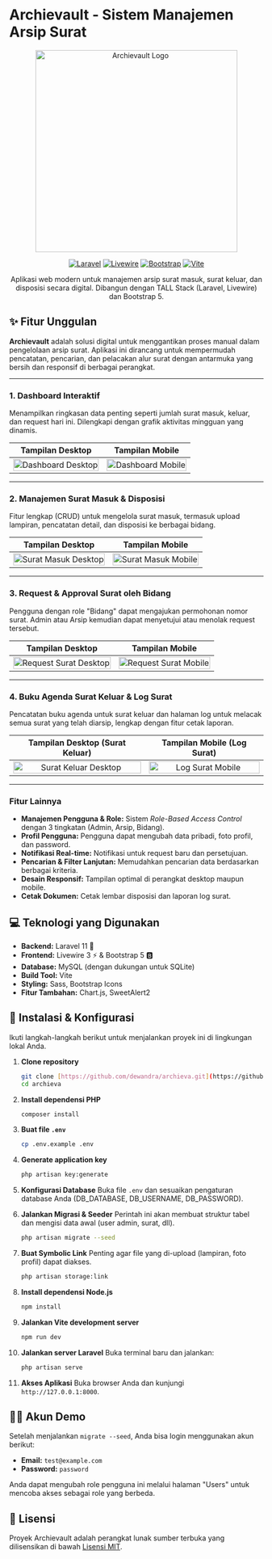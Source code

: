 # Archievault - Sistem Manajemen Arsip Surat

<p align="center">
  <img src="public/img/archievault.png" alt="Archievault Logo" width="400">
</p>

<p align="center">
  <a href="https://laravel.com" target="_blank"><img src="https://img.shields.io/badge/Laravel-FF2D20?style=for-the-badge&logo=laravel&logoColor=white" alt="Laravel"></a>
  <a href="https://livewire.laravel.com" target="_blank"><img src="https://img.shields.io/badge/Livewire-47a2f6?style=for-the-badge&logo=livewire&logoColor=white" alt="Livewire"></a>
  <a href="https://getbootstrap.com" target="_blank"><img src="https://img.shields.io/badge/Bootstrap-563D7C?style=for-the-badge&logo=bootstrap&logoColor=white" alt="Bootstrap"></a>
  <a href="https://vitejs.dev" target="_blank"><img src="https://img.shields.io/badge/Vite-646CFF?style=for-the-badge&logo=vite&logoColor=white" alt="Vite"></a>
</p>

<p align="center">
  Aplikasi web modern untuk manajemen arsip surat masuk, surat keluar, dan disposisi secara digital. Dibangun dengan TALL Stack (Laravel, Livewire) dan Bootstrap 5.
</p>

## ✨ Fitur Unggulan

**Archievault** adalah solusi digital untuk menggantikan proses manual dalam pengelolaan arsip surat. Aplikasi ini dirancang untuk mempermudah pencatatan, pencarian, dan pelacakan alur surat dengan antarmuka yang bersih dan responsif di berbagai perangkat.

---

### 1. Dashboard Interaktif
Menampilkan ringkasan data penting seperti jumlah surat masuk, keluar, dan request hari ini. Dilengkapi dengan grafik aktivitas mingguan yang dinamis.

| Tampilan Desktop | Tampilan Mobile |
| :---: | :---: |
| <img src="public/img/doc/dashboard_desktop.jpeg" alt="Dashboard Desktop" width="100%"> | <img src="public/img/doc/dashboard_mobile.jpeg" alt="Dashboard Mobile" width="100%"> |

---

### 2. Manajemen Surat Masuk & Disposisi
Fitur lengkap (CRUD) untuk mengelola surat masuk, termasuk upload lampiran, pencatatan detail, dan disposisi ke berbagai bidang.

| Tampilan Desktop | Tampilan Mobile |
| :---: | :---: |
| <img src="public/img/doc/suratmasuk_desktop.jpeg" alt="Surat Masuk Desktop" width="100%"> | <img src="public/img/doc/suratmasuk_mobile.jpeg" alt="Surat Masuk Mobile" width="100%"> |

---

### 3. Request & Approval Surat oleh Bidang
Pengguna dengan role "Bidang" dapat mengajukan permohonan nomor surat. Admin atau Arsip kemudian dapat menyetujui atau menolak request tersebut.

| Tampilan Desktop | Tampilan Mobile |
| :---: | :---: |
| <img src="public/img/doc/requestsuratd_desktop.jpeg" alt="Request Surat Desktop" width="100%"> | <img src="public/img/doc/requestsurat_mobile.jpeg" alt="Request Surat Mobile" width="100%"> |

---

### 4. Buku Agenda Surat Keluar & Log Surat
Pencatatan buku agenda untuk surat keluar dan halaman log untuk melacak semua surat yang telah diarsip, lengkap dengan fitur cetak laporan.

| Tampilan Desktop (Surat Keluar) | Tampilan Mobile (Log Surat) |
| :---: | :---: |
| <img src="public/img/doc/suratkeluar_desktop.jpeg" alt="Surat Keluar Desktop" width="100%"> | <img src="public/img/doc/logsurat_mobile.jpeg" alt="Log Surat Mobile" width="100%"> |

---

### Fitur Lainnya
-   **Manajemen Pengguna & Role:** Sistem *Role-Based Access Control* dengan 3 tingkatan (Admin, Arsip, Bidang).
-   **Profil Pengguna:** Pengguna dapat mengubah data pribadi, foto profil, dan password.
-   **Notifikasi Real-time:** Notifikasi untuk request baru dan persetujuan.
-   **Pencarian & Filter Lanjutan:** Memudahkan pencarian data berdasarkan berbagai kriteria.
-   **Desain Responsif:** Tampilan optimal di perangkat desktop maupun mobile.
-   **Cetak Dokumen:** Cetak lembar disposisi dan laporan log surat.

## 💻 Teknologi yang Digunakan
-   **Backend:** Laravel 11 🐘
-   **Frontend:** Livewire 3 ⚡️ & Bootstrap 5 🅱️
-   **Database:** MySQL (dengan dukungan untuk SQLite)
-   **Build Tool:** Vite
-   **Styling:** Sass, Bootstrap Icons
-   **Fitur Tambahan:** Chart.js, SweetAlert2

## 🚀 Instalasi & Konfigurasi

Ikuti langkah-langkah berikut untuk menjalankan proyek ini di lingkungan lokal Anda.

1.  **Clone repository**
    ```sh
    git clone [https://github.com/dewandra/archieva.git](https://github.com/dewandra/archieva.git)
    cd archieva
    ```

2.  **Install dependensi PHP**
    ```sh
    composer install
    ```

3.  **Buat file `.env`**
    ```sh
    cp .env.example .env
    ```

4.  **Generate application key**
    ```sh
    php artisan key:generate
    ```

5.  **Konfigurasi Database**
    Buka file `.env` dan sesuaikan pengaturan database Anda (DB_DATABASE, DB_USERNAME, DB_PASSWORD).

6.  **Jalankan Migrasi & Seeder**
    Perintah ini akan membuat struktur tabel dan mengisi data awal (user admin, surat, dll).
    ```sh
    php artisan migrate --seed
    ```

7.  **Buat Symbolic Link**
    Penting agar file yang di-upload (lampiran, foto profil) dapat diakses.
    ```sh
    php artisan storage:link
    ```

8.  **Install dependensi Node.js**
    ```sh
    npm install
    ```

9.  **Jalankan Vite development server**
    ```sh
    npm run dev
    ```

10. **Jalankan server Laravel**
    Buka terminal baru dan jalankan:
    ```sh
    php artisan serve
    ```

11. **Akses Aplikasi**
    Buka browser Anda dan kunjungi `http://127.0.0.1:8000`.

## 🧑‍💻 Akun Demo

Setelah menjalankan `migrate --seed`, Anda bisa login menggunakan akun berikut:

-   **Email:** `test@example.com`
-   **Password:** `password`

Anda dapat mengubah role pengguna ini melalui halaman "Users" untuk mencoba akses sebagai role yang berbeda.

## 📄 Lisensi

Proyek Archievault adalah perangkat lunak sumber terbuka yang dilisensikan di bawah [Lisensi MIT](https://opensource.org/licenses/MIT).